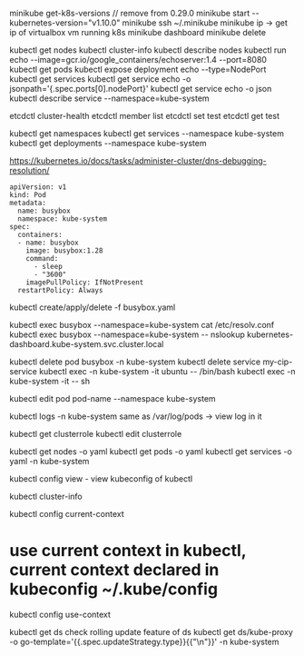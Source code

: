 minikube get-k8s-versions // remove from 0.29.0
minikube start --kubernetes-version="v1.10.0"
minikube ssh
~/.minikube
minikube ip -> get ip of virtualbox vm running k8s
minikube dashboard
minikube delete

kubectl get nodes
kubectl cluster-info
kubectl describe nodes
kubectl run echo --image=gcr.io/google_containers/echoserver:1.4 --port=8080
kubectl get pods
kubectl expose deployment echo --type=NodePort
kubectl get services
kubectl get service echo -o jsonpath='{.spec.ports[0].nodePort}'
kubectl get service echo -o json
kubectl describe service --namespace=kube-system


etcdctl cluster-health
etcdctl member list
etcdctl set test
etcdctl get test

kubectl get namespaces
kubectl get services --namespace kube-system
kubectl get deployments  --namespace kube-system

https://kubernetes.io/docs/tasks/administer-cluster/dns-debugging-resolution/

```
apiVersion: v1
kind: Pod
metadata:
  name: busybox
  namespace: kube-system
spec:
  containers:
  - name: busybox
    image: busybox:1.28
    command:
      - sleep
      - "3600"
    imagePullPolicy: IfNotPresent
  restartPolicy: Always
```
kubectl create/apply/delete -f busybox.yaml

kubectl exec busybox --namespace=kube-system cat /etc/resolv.conf
kubectl exec busybox --namespace=kube-system -- nslookup kubernetes-dashboard.kube-system.svc.cluster.local

kubectl delete pod busybox -n kube-system
kubectl delete service my-cip-service
kubectl exec -n kube-system -it ubuntu -- /bin/bash
kubectl exec -n kube-system -it <pod-name> -- sh

kubectl edit pod pod-name --namespace kube-system

kubectl logs <pod-name> -n kube-system
same as
/var/log/pods -> view log in it

kubectl get clusterrole
kubectl edit clusterrole <clusterrole>

kubectl get nodes -o yaml
kubectl get pods -o yaml
kubectl get services -o yaml -n kube-system

kubectl config view - view kubeconfig of kubectl

kubectl cluster-info

kubectl config current-context

# use current context in kubectl, current context declared in kubeconfig ~/.kube/config
kubectl config use-context

kubectl get ds
check rolling update feature of ds
kubectl get ds/kube-proxy -o go-template='{{.spec.updateStrategy.type}}{{"\n"}}' -n kube-system
